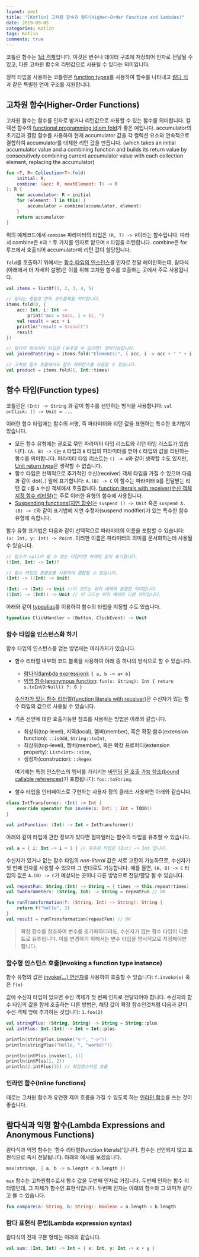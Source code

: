 ```yaml
---
layout: post
title: "[Kotlin] 고차원 함수와 람다(Higher-Order Function and Lambdas)"
date: 2019-09-05
categories: Kotlin
tags: Kotlin
comments: true
---
```


코틀린 함수는 [1급 객체](https://ko.wikipedia.org/wiki/%EC%9D%BC%EA%B8%89_%EA%B0%9D%EC%B2%B4)입니다. 이것은 변수나 데이터 구조에 저장되어 인자로 전달될 수 있고, 다른 고차원 함수의 리턴값으로 사용될 수 있다는 의미입니다. 

정적 타입을 사용하는 코틀린은 [function types](https://kotlinlang.org/docs/reference/lambdas.html#function-types)를 사용하여 함수를 나타내고 [람다 식](https://kotlinlang.org/docs/reference/lambdas.html#lambda-expressions-and-anonymous-functions)과 같은 특별한 언어 구조를 지원합니다.

## 고차원 함수(Higher-Order Functions)

고차원 함수는 함수를 인자로 받거나 리턴값으로 사용할 수 있는 함수를 의미합니다. 컬렉션 함수의 [functional programming idiom fold](https://en.wikipedia.org/wiki/Fold_(higher-order_function))가 좋은 예입니다. accumulator의 초기값과 결합 함수를 사용하여 현재 accumulator 값을 각 컬렉션 요소와 연속적으로 결합하여 accumulator를 대체한 리턴 값을 만듭니다. (which takes an initial accumulator value and a combining function and builds its return value by consecutively combining current accumulator value with each collection element, replacing the accumulator)

```kotlin
fun <T, R> Collection<T>.fold(
    initial: R,
    combine: (acc: R, nextElement: T) -> R
): R {
    var accumulator: R = initial
    for (element: T in this) {
        accumulator = combine(accumulator, element)
    }
    return accumulator
}
```

위의 예제코드에서 `combine` 파라미터의 타입은 `(R, T) -> R`이라는 함수입니다. 따라서 combine은 `R`과 `T` 두 가지를 인자로 받으며 `R` 타입을 리턴합니다. combine은 for 루프에서 호출되어 accumulator에 리턴 값이 할당됩니다. 

`fold`를 호출하기 위해서는 [함수 타입의 인스턴스](#함수-타입을-인스턴스화-하기)를 인자로 전달 해야만하는데, 람다식(아래에서 더 자세히 설명)은 이를 위해 고차원 함수를 호출하는 곳에서 주로 사용됩니다. 

```kotlin
val items = listOf(1, 2, 3, 4, 5)

// 람다는 중괄호 안의 코드블록을 의미합니다.
items.fold(0, {
    acc: Int, i: Int ->
        print("acc = $acc, i = $i, ")
    val result = acc + i
    println("result = $result")
    result
})

// 람다의 파라미터 타입은 (유추할 수 있다면) 생략가능합니다.
val joinedToString = items.fold("Elements:", { acc, i -> acc + " " + i })

// 고차원 함수 호출에서도 함수 레퍼런스를 사용할 수 있습니다.
val product = items.fold(1, Int::times)
```

## 함수 타입(Function types)
코틀린은 `(Int) -> String` 과 같이 함수를 선언하는 방식을 사용합니다: `val onClick: () -> Unit = ...`

이러한 합수 타입에는 함수의 서명, 즉 파라미터와 리턴 값을 표현하는 특수한 표기법이 있습니다.
- 모든 함수 유형에는 괄호로 묶인 파라미터 타입 리스트와 리턴 타입 리스트가 있습니다. `(A, B) -> C`는 `A` 타입과 `B` 타입의 파라미터를 받아 `C` 타입의 값을 리턴하는 함수를 의미합니다. 파라미터 타입 리스트는 `() -> A`와 같이 생략할 수도 있지만, [Unit return type](https://kotlinlang.org/docs/reference/functions.html#unit-returning-functions)은 생략할 수 없습니다. 
- 함수 타입은 선택적으로 추가적인 수신(receiver) 객체 타입을 가질 수 있으며 다음과 같이 dot(`.`) 앞에 표기합니다: `A.(B) -> C` 이 함수는 파라미터 `B`를 전달받는 리턴 값 `C`를 `A` 수신 객체에서 호출합니다. [function literals with receiver(수신 객체 지정 함수 리터럴)](https://kotlinlang.org/docs/reference/lambdas.html#function-literals-with-receiver)는 주로 이러한 유형의 함수에 사용됩니다. 
- [Suspending functions(지연 함수)](https://kotlinlang.org/docs/reference/coroutines.html#suspending-functions)는 `suspend () -> Unit` 혹은 `suspend A.(B) -> C`와 같이 표기법에 지연 수정자(suspend modifier)가 있는 특수한 함수 유형에 속합니다. 

함수 유형 표기법은 다음과 같이 선택적으로 파라미터의 이름을 포함할 수 있습니다: `(x: Int, y: Int) -> Point`. 이러한 이름은 파라미터의 의미를 문서화하는데 사용될 수 있습니다. 

```kotlin
// 함수가 null이 될 수 있는 타입이면 아래와 같이 표기합니다.
((Int, Int) -> Int)?

// 함수 타입은 중괄호를 사용하여 결합할 수 있습니다. 
(Int) -> ((Int) -> Unit)

(Int) -> (Int) -> Unit //이 코드는 위의 예제와 동일한 의미입니다.
((Int) -> (Int)) -> Unit // 이 코드는 위의 예제와 다른 의미입니다. 
```

아래와 같이 [typealias](https://kotlinlang.org/docs/reference/type-aliases.html)를 이용하여 함수의 타입을 지정할 수도 있습니다. 

```kotlin
typealias ClickHandler = (Button, ClickEvent) -> Unit
```

### 함수 타입을 인스턴스화 하기
함수 타입의 인스턴스를 얻는 방법에는 여러가지가 있습니다. 
- 함수 리터럴 내부의 코드 블록을 사용하여 아래 중 하나의 방식으로 할 수 있습니다.
  - [람다식(lambda expression)](https://kotlinlang.org/docs/reference/lambdas.html#lambda-expressions-and-anonymous-functions): `{ a, b -> a+ b}`
  - [익명 함수(anonymous function](https://kotlinlang.org/docs/reference/lambdas.html#anonymous-functions): `fun(s: String): Int { return s.toIntOrNull() ?: 0 }`
  
  [수신자가 있는 함수 리터럴(function literals with receiver)](https://kotlinlang.org/docs/reference/lambdas.html#function-literals-with-receiver)은 수신자가 있는 함수 타입의 값으로 사용될 수 있습니다. 
- 기존 선언에 대한 호출가능한 참조를 사용하는 방법은 아래와 같습니다.
  - 최상위(top-level), 지역(local), 멤버(member), 혹은 확장 함수(extension function): `::isOdd`, `String::toInt`,
  - 최상위(top-level), 멤버(member), 혹은 확장 프로퍼티(extension property): `List<Int>::size`,
  - 생성자(constructor): `::Regex`
  
  여기에는 특정 인스턴스의 멤버를 가리키는 [바인딩 된 호출 가능 참조(bound callable references)](https://kotlinlang.org/docs/reference/reflection.html#bound-function-and-property-references-since-11)가 포함됩니다: `foo::toString`.

- 함수 타입을 인터페이스로 구현하는 사용자 정의 클래스 사용하면 아래와 같습니다.
```kotlin
class IntTransforner: (Int) -> Int {
    override operator fun invoke(x: Int) : Int = TODO()
}

val intFunction: (Int) -> Int = IntTransformer()
```

아래와 같이 타입에 관한 정보가 있다면 컴파일러는 함수의 타입을 유추할 수 있습니다. 

```kotlin
val a = { i: Int -> i + 1 } // 유추된 타입은 (Int) -> Int 입니다.
```

수신자가 있거나 없는 함수 타입의 *non-literal* 값은 서로 교환이 가능하므로, 수신자가 첫 번째 인자를 사용할 수 있으며 그 반대로도 가능합니다. 예를 들면, `(A, B) -> C` 타입의 값은 `A.(B) -> C`가 예상되는 곳이나 다른 방법으로 전달/할당 될 수 있습니다.  

```kotlin
val repeatFun: String.(Int) -> String = { times -> this.repeat(times) }
val twoParameters: (String, Int) -> String = repeatFun // OK

fun runTransformation(f: (String, Int) -> String): String {
    return f("hello", 3)
}
val result = runTransformation(repeatFun) // OK
```

> 확장 함수를 참조하여 변수를 초기화하더라도, 수신자가 없는 함수 타입이 디폴트로 유추됩니다. 이를 변경하기 위해서는 변수 타입을 명시적으로 지정해야만 합니다. 

### 함수형 인스턴스 호출(Invoking a function type instance)
함수 유형의 값은 [invoke(...) 연산자](https://kotlinlang.org/docs/reference/operator-overloading.html#invoke)를 사용하여 호출할 수 있습니다: `f.invoke(x)` 혹은 `f(x)`

값에 수신자 타입이 있으면 수신 객체가 첫 번째 인자로 전달되어야 합니다. 수신자와 함수 타입의 값을 함께 호출하는 다른 방법은, 해당 값이 확장 함수인것처럼 다음과 같이 수신 객체 앞에 추가하는 것입니다: `1.foo(2)`

```kotlin
val stringPlus: (String, String) -> String = String::plus
val intPlus: Int.(Int) -> Int = Int::plus

println(stringPlus.invoke("<-", "->"))
println(stringPlus("Hello, ", "workd!"))

println(intPlus.invoke(1, 1))
println(intPlus(1, 2))
println(2.intPlus(3)) // 확장함수처럼 호출
```

### 인라인 함수(Inline functions)
때로는 고차원 함수가 유연한 제어 흐름을 가질 수 있도록 하는 [인라인 함수](https://kotlinlang.org/docs/reference/inline-functions.html)를 쓰는 것이 좋습니다. 

## 람다식과 익명 함수(Lambda Expressions and Anonymous Functions)
람다식과 익명 함수는 '함수 리터럴(function literals)'입니다. 함수는 선언되지 않고 표현식으로 즉시 전달됩니다. 아래의 예시를 보겠습니다. 

```kotlin
max(strings, { a, b -> a.length < b.length })
```

`max` 함수는 고차원함수로서 함수 값을 두번째 인자로 가집니다. 두번째 인자는 함수 리터럴인데, 그 자체가 함수인 표현식입니다. 두번째 인자는 아래의 함수와 그 의미가 같다고 볼 수 있습니다.

```kotlin
fun compare(a: String, b: String): Boolean = a.length < b.length
```

### 람다 표현식 문법(Lambda expression syntax)
람다식의 전체 구문 형태는 아래와 같습니다.

```kotlin
val sum: (Int, Int) -> Int = { x: Int, y: Int -> x + y }
```

<!-- 람다식은 항상 중괄호`{}`로 묶습니다. full syntactic form으로 선언된 파라미터는 중괄호 안에 들어가며,  -->
<!-- 
람다 식은 항상 중괄호로 묶고 전체 구문 형식의 매개 변수 선언은 중괄호 안에 들어가고 선택적 형식 주석이 있으며 본문은-> 기호 뒤에옵니다. 람다의 유추 된 리턴 유형이 Unit이 아닌 경우 람다 본문 내부의 마지막 (또는 단일) 표현식이 리턴 값으로 처리됩니다. -->
